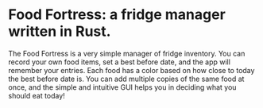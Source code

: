# Food Fortress: a fridge manager written in Rust.

The Food Fortress is a very simple manager of fridge inventory. You can record your own food items, set a best before date, and the app will remember your entries. Each food has a color based on how close to today the best before date is.
You can add multiple copies of the same food at once, and the simple and intuitive GUI helps you in deciding what you should eat today!
